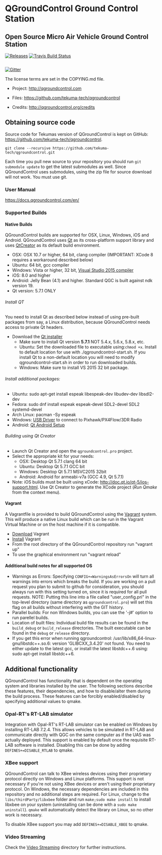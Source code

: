 # QGroundControl Ground Control Station

## Open Source Micro Air Vehicle Ground Control Station

[![Releases](https://img.shields.io/github/release/mavlink/QGroundControl.svg)](https://github.com/tekuma-tech/QGroundControl/releases)
[![Travis Build Status](https://travis-ci.com/tekuma-tech/qgroundcontrol.svg?branch=3.2.4)](https://travis-ci.org/tekuma-tech/qgroundcontrol)
```[![Appveyor Build Status](https://api.travis-ci.org/freezerohmatic/qgroundcontrol.svg?branch=master)](https://ci.appveyor.com/project/freezerohmatic/qgroundcontrol)
```

[![Gitter](https://badges.gitter.im/Join%20Chat.svg)](https://gitter.im/mavlink/qgroundcontrol?utm_source=badge&utm_medium=badge&utm_campaign=pr-badge&utm_content=badge)

The license terms are set in the COPYING.md file.

* Project:
<http://qgroundcontrol.com>

* Files:
<https://github.com/tekuma-tech/qgroundcontrol>

* Credits:
<http://qgroundcontrol.org/credits>


## Obtaining source code
Source code for Tekumas version of QGroundControl is kept on GitHub: https://github.com/tekuma-tech/qgroundcontrol.
```
git clone --recursive https://github.com/tekuma-tech/qgroundcontrol.git
```
Each time you pull new source to your repository you should run `git submodule update` to get the latest submodules as well. Since QGroundControl uses submodules, using the zip file for source download will not work. You must use git.

### User Manual
https://docs.qgroundcontrol.com/en/

### Supported Builds

#### Native Builds
QGroundControl builds are supported for OSX, Linux, Windows, iOS and Android. QGroundControl uses [Qt](http://www.qt.io) as its cross-platform support library and uses [QtCreator](http://doc.qt.io/qtcreator/index.html) as its default build environment.
* OSX: OSX 10.7 or higher, 64 bit, clang compiler (IMPORTANT: XCode 8 requires a workaround described below)
* Ubuntu: 64 bit, gcc compiler
* Windows: Vista or higher, 32 bit, [Visual Studio 2015 compiler](http://www.visualstudio.com/downloads/download-visual-studio-vs#d-express-windows-desktop)
* iOS: 8.0 and higher
* Android: Jelly Bean (4.1) and higher. Standard QGC is built against ndk version 19.
* Qt version: 5.7.1 ONLY

###### Install QT
You need to install Qt as described below instead of using pre-built packages from say, a Linux distribution, because QGroundControl needs access to private Qt headers.
* Download the [Qt installer](http://www.qt.io/download-open-source)
    * Make sure to install Qt version **5.7.1** NOT 5.4.x, 5.6.x, 5.8.x, etc. 
    * Ubuntu: Set the downloaded file to executable using:`chmod +x`. Install to default location for use with ./qgroundcontrol-start.sh. If you install Qt to a non-default location you will need to modify qgroundcontrol-start.sh in order to run downloaded builds.
    * Windows: Make sure to install VS 2015 32 bit package.

###### Install additional packages:
* Ubuntu: sudo apt-get install espeak libespeak-dev libudev-dev libsdl2-dev
* Fedora: sudo dnf install espeak espeak-devel SDL2-devel SDL2 systemd-devel
* Arch Linux: pacman -Sy espeak
* Windows: [USB Driver](http://www.pixhawk.org/firmware/downloads) to connect to Pixhawk/PX4Flow/3DR Radio
* Android: [Qt Android Setup](http://doc.qt.io/qt-5/androidgs.html)

###### Building using Qt Creator

* Launch Qt Creator and open the `qgroundcontrol.pro` project.
* Select the appropriate kit for your needs:
    * OSX: Desktop Qt 5.7.1 clang 64 bit
    * Ubuntu: Desktop Qt 5.7.1 GCC bit
    * Windows: Desktop Qt 5.7.1 MSVC2015 32bit
    * Android: Android for armeabi-v7a (GCC 4.9, Qt 5.7.1)
* Note: iOS builds must be built using xCode: http://doc.qt.io/qt-5/ios-support.html. Use Qt Creator to generate the XCode project (*Run Qmake* from the context menu).

#### Vagrant

A Vagrantfile is provided to build QGroundControl using the [Vagrant](https://www.vagrantup.com/) system. This will produce a native Linux build which can be run in the Vagrant Virtual Machine or on the host machine if it is compatible.

* [Download](https://www.vagrantup.com/downloads.html) Vagrant
* [Install](https://www.vagrantup.com/docs/getting-started/) Vagrant
* From the root directory of the QGroundControl repository run "vagrant up"
* To use the graphical environment run "vagrant reload"

#### Additional build notes for all supported OS

* Warnings as Errors: Specifying `CONFIG+=WarningsAsErrorsOn` will turn all warnings into errors which breaks the build. If you are working on a pull request you plan to submit to github for consideration, you should always run with this setting turned on, since it is required for all pull requests. NOTE: Putting this line into a file called "user_config.pri" in the top-level directory (same directory as `qgroundcontrol.pro`) will set this flag on all builds without interfering with the GIT history.
* Parallel builds: For non Windows builds, you can use the '-j#' option to run parellel builds.
* Location of built files: Individual build file results can be found in the `build_debug` or `build_release` directories. The built executable can be found in the `debug` or `release` directory.
* If you get this error when running qgroundcontrol: /usr/lib/x86_64-linux-gnu/libstdc++.so.6: version 'GLIBCXX_3.4.20' not found. You need to either update to the latest gcc, or install the latest libstdc++.6 using: sudo apt-get install libstdc++6.

## Additional functionality
QGroundControl has functionality that is dependent on the operating system and libraries installed by the user. The following sections describe these features, their dependencies, and how to disable/alter them during the build process. These features can be forcibly enabled/disabled by specifying additional values to qmake. 

### Opal-RT's RT-LAB simulator
Integration with Opal-RT's RT-LAB simulator can be enabled on Windows by installing RT-LAB 7.2.4. This allows vehicles to be simulated in RT-LAB and communicate directly with QGC on the same computer as if the UAS was actually deployed. This support is enabled by default once the requisite RT-LAB software is installed. Disabling this can be done by adding `DEFINES+=DISABLE_RTLAB` to qmake.

### XBee support
QGroundControl can talk to XBee wireless devices using their proprietary protocol directly on Windows and Linux platforms. This support is not necessary if you're not using XBee devices or aren't using their proprietary protocol. On Windows, the necessary dependencies are included in this repository and no additional steps are required. For Linux, change to the `libs/thirdParty/libxbee` folder and run `make;sudo make install` to install libxbee on your system (uninstalling can be done with a `sudo make uninstall`). `qmake` will automatically detect the library on Linux, so no other work is necessary.

To disable XBee support you may add `DEFINES+=DISABLE_XBEE` to qmake.

### Video Streaming
Check the [Video Streaming](https://github.com/mavlink/qgroundcontrol/tree/master/src/VideoStreaming) directory for further instructions.

